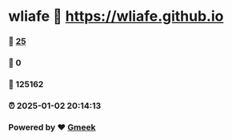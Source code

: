 # wliafe :link: https://wliafe.github.io 
### :page_facing_up: [25](https://wliafe.github.io/tag.html) 
### :speech_balloon: 0 
### :hibiscus: 125162 
### :alarm_clock: 2025-01-02 20:14:13 
### Powered by :heart: [Gmeek](https://github.com/Meekdai/Gmeek)

